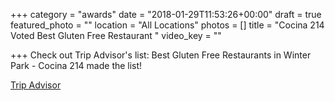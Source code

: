 +++
category = "awards"
date = "2018-01-29T11:53:26+00:00"
draft = true
featured_photo = ""
location = "All Locations"
photos = []
title = "Cocina 214 Voted Best Gluten Free Restaurant "
video_key = ""

+++
Check out Trip Advisor's list: Best Gluten Free Restaurants in Winter Park - Cocina 214 made the list! 

[Trip Advisor](https://www.tripadvisor.com/Restaurants-g34747-zfz10992-Winter_Park_Florida.html) 